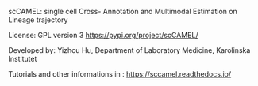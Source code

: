 scCAMEL: single cell Cross- Annotation and Multimodal Estimation on Lineage trajectory

License: GPL version 3
https://pypi.org/project/scCAMEL/

Developed by: Yizhou Hu, Department of Laboratory Medicine, Karolinska Institutet

Tutorials and other informations in :
https://sccamel.readthedocs.io/

